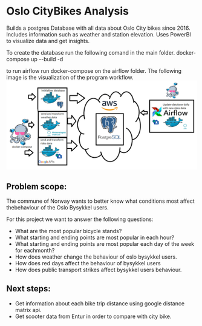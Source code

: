 # Oslo CityBikes Analysis
Builds a postgres Database with all data about Oslo City bikes since 2016.
Includes information such as weather and station elevation.
Uses PowerBI to visualize data and get insights.

To create the database run the following comand in the main folder.
docker-compose up --build -d

to run airflow run docker-compose on the airflow folder.
The following image is the visualization of the program workflow.
![workflow](/visualization/initdbs.png)


## Problem scope:
The commune of Norway wants to better know what conditions most affect thebehaviour of the Oslo Bysykkel users.

For this project we want to answer the following questions:

- What are the most popular bicycle stands?
- What starting and ending points are most popular in each hour?
- What starting and ending points are most popular each day of the week for eachmonth?
- How does weather change the behaviour of oslo bysykkel users.
- How does red days affect the behaviour of bysykkel users
- How does public transport strikes affect bysykkel users behaviour.


## Next steps:
- Get information about each bike trip distance using google distance matrix api.
- Get scooter data from Entur in order to compare with city bike.
